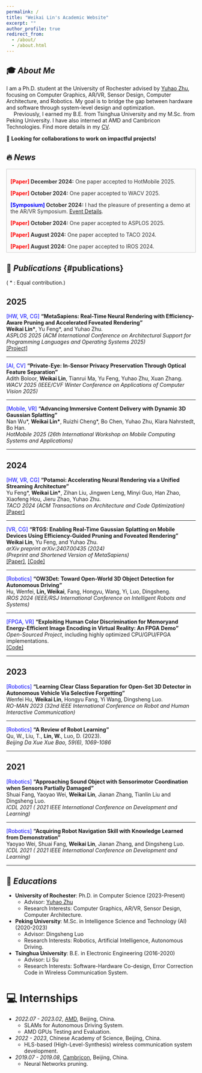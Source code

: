 ```yaml
---
permalink: /
title: "Weikai Lin's Academic Website"
excerpt: ""
author_profile: true
redirect_from: 
  - /about/
  - /about.html
---
```

## 🎓 _About Me_
I am a Ph.D. student at the University of Rochester advised by [Yuhao Zhu](https://yuhaozhu.com/), focusing on Computer Graphics, AR/VR, Sensor Design, Computer Architecture, and Robotics. My goal is to bridge the gap between hardware and software through system-level design and optimization.
<br>
&nbsp;&nbsp;&nbsp;&nbsp;  Previously, I earned my B.E. from Tsinghua University and my M.Sc. from Peking University. I have also interned at AMD and Cambricon Technologies. Find more details in my <a href="images/Weikai_Academic_CV.pdf">CV</a>.

🤝 **Looking for collaborations to work on impactful projects!**

## 🔥 _News_
<div class="scroll-box" style="height: 200px; overflow-y: auto; border: 1px solid #ccc; padding: 10px; background-color: #fafafa; color: #333;">
    <p><strong><span style="color: red;">[Paper]</span> December 2024:</strong> One paper accepted to HotMobile 2025.</p>
    <p><strong><span style="color: red;">[Paper]</span> October 2024:</strong> One paper accepted to WACV 2025.</p>
    <p><strong><span style="color: blue;">[Symposium]</span> October 2024:</strong> I had the pleasure of presenting a demo at the AR/VR Symposium. <a href="https://events.rochester.edu/event/2024-arvr-symposium">Event Details</a>.</p>
    <p><strong><span style="color: red;">[Paper]</span> October 2024:</strong> One paper accepted to ASPLOS 2025.</p>
    <p><strong><span style="color: red;">[Paper]</span> August 2024:</strong> One paper accepted to TACO 2024.</p>
    <p><strong><span style="color: red;">[Paper]</span> August 2024:</strong> One paper accepted to IROS 2024.</p>
    <p><strong><span style="color: blue;">[Conference]</span> September 2024:</strong> Honored to participate in the NSF FuSe annual review as a student participant in Oregon.</p>
    <p><strong><span style="color: blue;">[Conference]</span> April 2024:</strong> Excited to join ASPLOS 2024 in San Diego. It was a wonderful experience!</p>
    <p><strong><span style="color: blue;">[Conference]</span> January 2024:</strong> Proud to demo HVS-VR (<a href="https://github.com/horizon-research/hvs_vr_encoding" style="color: #1e90ff;">GitHub link</a>) at EI-2024 in San Jose.</p>
    <p><strong><span style="color: green;">[FPGA, VR]</span> January 2024:</strong> Developed an end-to-end, highly optimized CPU/GPU/FPGA pipeline for HVS-VR (<a href="https://github.com/horizon-research/hvs_vr_encoding" style="color: #1e90ff;">GitHub link</a>), idea is from an ASPLOS 2024 paper of our lab.</p>
</div>


## 📝 _Publications_ {#publications}

( * : Equal contribution.)

2025
---
<span style="color: blue;">[HW, VR, CG]</span>  **“MetaSapiens: Real-Time Neural Rendering with Efficiency-Aware Pruning and Accelerated Foveated Rendering”** <br>
**Weikai Lin\***, Yu Feng\*, and Yuhao Zhu. <br>
*<i>ASPLOS 2025 (ACM International Conference on Architectural Support for Programming Languages and Operating Systems 2025) </i>* <br>
[[Project]](https://horizon-lab.org/metasapiens/)

---

<span style="color: blue;">[AI, CV]</span>  **“Private-Eye: In-Sensor Privacy Preservation Through Optical Feature Separation”** <br>
Adith Boloor, **Weikai Lin**, Tianrui Ma, Yu Feng, Yuhao Zhu, Xuan Zhang. <br>
*<i>WACV 2025 (IEEE/CVF Winter Conference on Applications of Computer Vision 2025) </i>*

---

<span style="color: blue;">[Mobile, VR]</span> **“Advancing Immersive Content Delivery with Dynamic 3D Gaussian Splatting”** <br>
Nan Wu\*, **Weikai Lin\***, Ruizhi Cheng\*, Bo Chen, Yuhao Zhu, Klara Nahrstedt, Bo Han. <br>
<i>HotMobile 2025 (26th International Workshop on Mobile Computing Systems and Applications)</i>

---

2024
---

<span style="color: blue;">[HW, VR, CG]</span>  **“Potamoi: Accelerating Neural Rendering via a Unified Streaming Architecture”**  <br>
Yu Feng\*, **Weikai Lin\***, Zihan Liu, Jingwen Leng, Minyi Guo, Han Zhao, Xiaofeng Hou, Jieru Zhao, Yuhao Zhu.   <br>
*<i>TACO 2024 (ACM Transactions on Architecture and Code Optimization) </i>* <br>
[[Paper]](https://doi.org/10.1145/3689340) 

---

<span style="color: blue;">[VR, CG]</span>  **“RTGS: Enabling Real-Time Gaussian Splatting on Mobile Devices Using Efficiency-Guided Pruning and Foveated Rendering”**
<br>
**Weikai Lin**, Yu Feng, and Yuhao Zhu. <br>
*<i> arXiv preprint arXiv:2407.00435 (2024)</i>*
<br>
*<i>(Preprint and Shortened Version of MetaSapiens)</i>* <br>
[[Paper]](https://arxiv.org/pdf/2407.00435), [[Code]](https://github.com/horizon-research/Fov-3DGS/tree/main)

---

<span style="color: blue;">[Robotics]</span>  **“OW3Det: Toward Open-World 3D Object Detection for Autonomous Driving”**  <br>
Hu, Wenfei, **Lin, Weikai**, Fang, Hongyu, Wang, Yi, Luo, Dingsheng. <br>
*<i> IROS 2024 (IEEE/RSJ International Conference on Intelligent Robots and Systems)</i>*

---

<span style="color: blue;">[FPGA, VR]</span> <strong>“Exploiting Human Color Discrimination for Memoryand Energy-Efficient Image Encoding in Virtual Reality: An FPGA Demo”</strong> <br>
*<i>Open-Sourced Project</i>*, including highly optimized CPU/GPU/FPGA implementations. <br>
[[Code]](https://github.com/horizon-research/hvs_vr_encoding) 

---

2023
---

<span style="color: blue;">[Robotics]</span>  **“Learning Clear Class Separation for Open-Set 3D Detector in Autonomous Vehicle Via Selective Forgetting”**  <br>
Wenfei Hu, **Weikai Lin**, Hongyu Fang, Yi Wang, Dingsheng Luo. <br>
*<i> RO-MAN 2023 (32nd IEEE International Conference on Robot and Human Interactive Communication)</i>*

---

<span style="color: blue;">[Robotics]</span> **“A Review of Robot Learning”**  <br>
Qu, W., Liu, T., **Lin, W.**, Luo, D. (2023). <br>
*<i> Beijing Da Xue Xue Bao, 59(6), 1069-1086</i>*

---

2021
---
<span style="color: blue;">[Robotics]</span>  **“Approaching Sound Object with Sensorimotor Coordination when Sensors Partially Damaged”**<br>
Shuai Fang, Yaoyao Wei, **Weikai Lin**, Jianan Zhang, Tianlin Liu and Dingsheng Luo. <br>
*<i> ICDL 2021 ( 2021 IEEE International Conference on Development and Learning)</i>*

---

<span style="color: blue;">[Robotics]</span> **“Acquiring Robot Navigation Skill with Knowledge Learned from Demonstration”**<br>
Yaoyao Wei, Shuai Fang, **Weikai Lin**, Jianan Zhang, and Dingsheng Luo. <br>
*<i> ICDL 2021 ( 2021 IEEE International Conference on Development and Learning)</i>*

---


<!-- <div class='paper-box'><div class='paper-box-image'><div><div class="badge">CVPR 2016</div><img src='images/500x300.png' alt="sym" width="100%"></div></div>
<div class='paper-box-text' markdown="1">

[Deep Residual Learning for Image Recognition](https://openaccess.thecvf.com/content_cvpr_2016/papers/He_Deep_Residual_Learning_CVPR_2016_paper.pdf)

**Kaiming He**, Xiangyu Zhang, Shaoqing Ren, Jian Sun

[**Project**](https://scholar.google.com/citations?view_op=view_citation&hl=zh-CN&user=DhtAFkwAAAAJ&citation_for_view=DhtAFkwAAAAJ:ALROH1vI_8AC) <strong><span class='show_paper_citations' data='DhtAFkwAAAAJ:ALROH1vI_8AC'></span></strong>
- Lorem ipsum dolor sit amet, consectetur adipiscing elit. Vivamus ornare aliquet ipsum, ac tempus justo dapibus sit amet. 
</div>
</div> -->

<!-- - [Lorem ipsum dolor sit amet, consectetur adipiscing elit. Vivamus ornare aliquet ipsum, ac tempus justo dapibus sit amet](https://github.com), A, B, C, **CVPR 2020** -->

<!-- # 🎖 Honors and Awards
- *2021.10* Lorem ipsum dolor sit amet, consectetur adipiscing elit. Vivamus ornare aliquet ipsum, ac tempus justo dapibus sit amet. 
- *2021.09* Lorem ipsum dolor sit amet, consectetur adipiscing elit. Vivamus ornare aliquet ipsum, ac tempus justo dapibus sit amet.  -->

## 📖 _Educations_
- **University of Rochester**: Ph.D. in Computer Science (2023-Present)  
    - Advisor: [Yuhao Zhu](https://yuhaozhu.com/)
    - Research Interests: Computer Graphics, AR/VR, Sensor Design, Computer Architecture.
- **Peking University**: M.Sc. in Intelligence Science and Technology (AI) (2020-2023) 
    - Advisor: Dingsheng Luo
    - Research Interests: Robotics, Artificial Intelligence, Autonomous Driving.
- **Tsinghua University**: B.E. in Electronic Engineering (2016-2020)  
    - Advisor: Li Su
    - Research Interests: Software-Hardware Co-design, Error Correction Code in Wireless Communication System.

<!-- # 💬 Invited Talks
- *2021.06*, Lorem ipsum dolor sit amet, consectetur adipiscing elit. Vivamus ornare aliquet ipsum, ac tempus justo dapibus sit amet. 
- *2021.03*, Lorem ipsum dolor sit amet, consectetur adipiscing elit. Vivamus ornare aliquet ipsum, ac tempus justo dapibus sit amet.  \| [\[video\]](https://github.com/) -->

# 💻 Internships
- *2022.07 - 2023.02*, [AMD](https://www.amd.com/en.html), Beijing, China.
    - SLAMs for Autonomous Driving System.
    - AMD GPUs Testing and Evaluation.
- *2022 - 2023*, Chinese Academy of Science, Beijing, China.
  - HLS-based (High-Level-Synthesis) wireless communication system development.
- *2019.07 - 2019.08*, [Cambricon](https://www.cambricon.com/), Beijing, China.
  -  Neural Networks pruning.